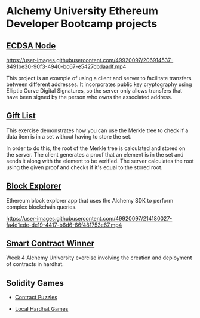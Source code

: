 # Alchemy University Ethereum Developer Bootcamp projects

## [ECDSA Node](https://github.com/AxelWismer/ecdsa-node)

https://user-images.githubusercontent.com/49920097/206914537-8491be30-90f3-4940-bc67-e5427cbdaadf.mp4

This project is an example of using a client and server to facilitate transfers between different addresses. It incorporates public key cryptography using Elliptic Curve Digital Signatures, so the server only allows transfers that have been signed by the person who owns the associated address.

## [Gift List](https://github.com/AxelWismer/GiftList)

This exercise demonstrates how you can use the Merkle tree to check if a data item is in a set without having to store the set.

In order to do this, the root of the Merkle tree is calculated and stored on the server. The client generates a proof that an element is in the set and sends it along with the element to be verified. The server calculates the root using the given proof and checks if it's equal to the stored root.

## [Block Explorer](https://github.com/AxelWismer/blockexplorer)
Ethereum block explorer app that uses the Alchemy SDK to perform complex blockchain queries.

https://user-images.githubusercontent.com/49920097/214180027-fa4d1ede-de19-4417-b6d6-66f481753e67.mp4

## [Smart Contract Winner](https://github.com/AxelWismer/smart-contract-winner)
Week 4 Alchemy University exercise involving the creation and deployment of contracts in hardhat.

## Solidity Games
-  [Contract Puzzles](https://github.com/AxelWismer/Contract-Puzzles)

-  [Local Hardhat Games](https://github.com/AxelWismer/Local-Hardhat-Games)
